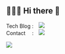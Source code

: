 <h2> 🧑🏻‍💻 Hi there 👋 </h2>

Tech Blog : <a href="https://velog.io/@hyojhand" target="_blank">
<img src="http://img.shields.io/badge/-Velog-00ff80?style=flat&logo=Vector Logo Zone&link=https://velog.io/@hyojhand"
style="height : auto; margin-left : 10px; margin-right : 10px;"/>
</a>
<br/>
Contact 　: <a href="mailto:sonjw5128@gmail.com">
<img src="https://img.shields.io/badge/Gmail-d14836?style=flat-square&logo=Gmail&logoColor=white&link=mailto:sonjw5128@gmail.com"
style="height : auto; margin-left : 10px; margin-right : 10px;"/>
</a>

<a href="https://solved.ac/profile/hyojhand">
<img align='left' src="http://mazassumnida.wtf/api/v2/generate_badge?boj=hyojhand">
</a>
